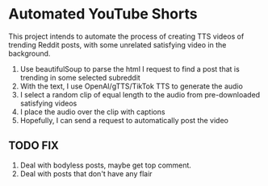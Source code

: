 # Automated YouTube Shorts
This project intends to automate the process of creating TTS videos of trending Reddit posts, with some unrelated satisfying video in the background.

1. Use beautifulSoup to parse the html I request to find a post that is trending in some selected subreddit
2. With the text, I use OpenAI/gTTS/TikTok TTS to generate the audio
3. I select a random clip of equal length to the audio from pre-downloaded satisfying videos
4. I place the audio over the clip with captions
5. Hopefully, I can send a request to automatically post the video

## TODO FIX
1. Deal with bodyless posts, maybe get top comment.
2. Deal with posts that don't have any flair
